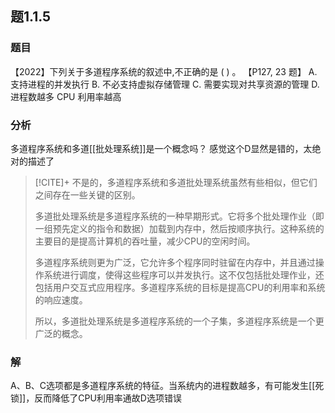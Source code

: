 ## 题1.1.5
### 题目
【2022】下列关于多道程序系统的叙述中,不正确的是 ( ) 。 【P127, 23 题】
A. 支持进程的并发执行 
B. 不必支持虚拟存储管理
C. 需要实现对共享资源的管理 
D. 进程数越多 CPU 利用率越高
### 分析
多道程序系统和多道[[批处理系统]]是一个概念吗？
感觉这个D显然是错的，太绝对的描述了
> [!CITE]+
> 不是的，多道程序系统和多道批处理系统虽然有些相似，但它们之间存在一些关键的区别。
> 
> 多道批处理系统是多道程序系统的一种早期形式。它将多个批处理作业（即一组预先定义的指令和数据）加载到内存中，然后按顺序执行。这种系统的主要目的是提高计算机的吞吐量，减少CPU的空闲时间。
> 
> 多道程序系统则更为广泛，它允许多个程序同时驻留在内存中，并且通过操作系统进行调度，使得这些程序可以并发执行。这不仅包括批处理作业，还包括用户交互式应用程序。多道程序系统的目标是提高CPU的利用率和系统的响应速度。
> 
> 所以，多道批处理系统是多道程序系统的一个子集，多道程序系统是一个更广泛的概念。
### 解
A、B、C选项都是多道程序系统的特征。当系统内的进程数越多，有可能发生[[死锁]]，反而降低了CPU利用率通故D选项错误